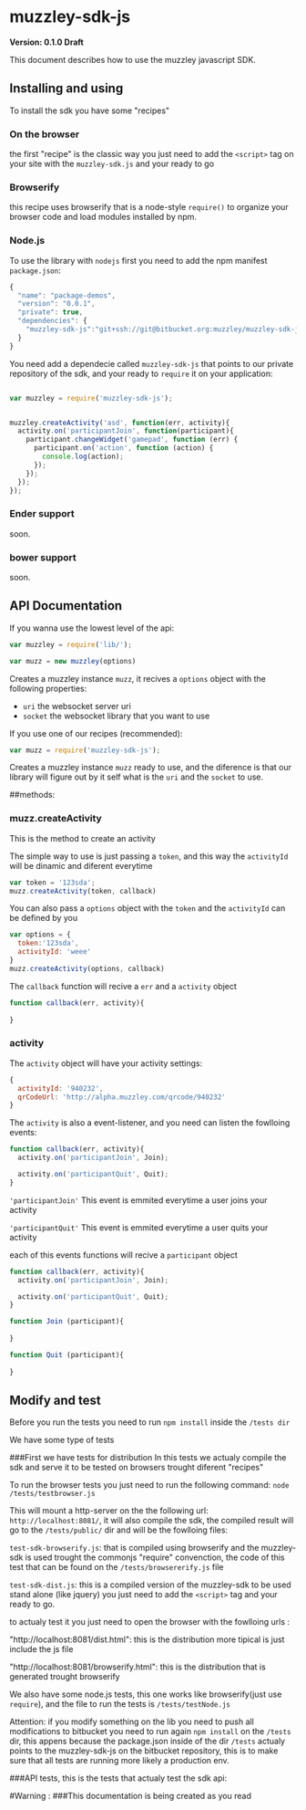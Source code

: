 # muzzley-sdk-js

**Version: 0.1.0 Draft**

This document describes how to use the muzzley javascript SDK.

## Installing and using
To install the sdk you have some "recipes"


### On the browser
the first "recipe" is the classic way you just need to add the `<script>` tag on your site with the `muzzley-sdk.js` and your ready to go

### Browserify
this recipe uses browserify that is a node-style `require()` to organize your browser code and load modules installed by npm.

### Node.js
To use the library with `nodejs` first you need to add the npm manifest `package.json`:

```javascript
{
  "name": "package-demos",
  "version": "0.0.1",
  "private": true,
  "dependencies": {
    "muzzley-sdk-js":"git+ssh://git@bitbucket.org:muzzley/muzzley-sdk-js.git#v0.1.0"
  }
}
```
You need add a dependecie called `muzzley-sdk-js` that points to our private repository of the sdk, and your ready to `require` it on your application:

```javascript

var muzzley = require('muzzley-sdk-js');


muzzley.createActivity('asd', function(err, activity){
  activity.on('participantJoin', function(participant){  
    participant.changeWidget('gamepad', function (err) {      
      participant.on('action', function (action) {
        console.log(action);
      });
    });
  });
});

```

### Ender support
soon.
### bower support
soon.

## API Documentation

If you wanna use the lowest level of the api:

```javascript
var muzzley = require('lib/');

var muzz = new muzzley(options)
```

Creates a muzzley instance `muzz`, it recives a
`options` object with the following properties:

*   `uri` the websocket server uri
*   `socket` the websocket library that you want to use


If you use one of our recipes (recommended):

```javascript
var muzz = require('muzzley-sdk-js');
```
Creates a muzzley instance `muzz` ready to use, and the diference is that our library will figure out by it self what is the `uri` and the `socket` to use.

##methods:

### muzz.createActivity

This is the method to create an activity

The simple way to use is just passing a `token`, and this way the `activityId` will be dinamic and diferent everytime
```javascript
var token = '123sda';
muzz.createActivity(token, callback)
```

You can also pass a `options` object with the `token` and the `activityId` can be defined by you
```javascript
var options = {
  token:'123sda',
  activityId: 'weee'
}
muzz.createActivity(options, callback)
```

The `callback` function will recive a `err` and a `activity` object
```javascript
function callback(err, activity){
  
}
```
### activity

The `activity` object will have your activity settings:
```javascript
{ 
  activityId: '940232',
  qrCodeUrl: 'http://alpha.muzzley.com/qrcode/940232' 
}
```

The `activity` is also a event-listener, and you need can listen the fowlloing events:
```javascript
function callback(err, activity){
  activity.on('participantJoin', Join);

  activity.on('participantQuit', Quit);
}
```
`'participantJoin'` This event is emmited everytime a user joins your activity

`'participantQuit'` This event is emmited everytime a user quits your activity


each of this events functions will recive a `participant` object
```javascript
function callback(err, activity){
  activity.on('participantJoin', Join);

  activity.on('participantQuit', Quit);
}

function Join (participant){
  
}

function Quit (participant){
  
}
```


## Modify and test

Before you run the tests you need to run `npm install` inside the `/tests dir` 


We have some type of tests

###First we have tests for distribution
In this tests we actualy compile the sdk and serve it to be tested on browsers trought  diferent "recipes"

To run the browser tests you just need to run the following command: `node /tests/testbrowser.js`

This will mount a http-server on the the following url: `http://localhost:8081/`, it will also compile the sdk, the compiled result will go to the `/tests/public/` dir and will be the fowlloing files:

`test-sdk-browserify.js`: that is compiled using browserify and the muzzley-sdk is used trought the commonjs "require" convenction, the code of this test that can be found on the `/tests/browsererify.js` file


`test-sdk-dist.js`: this is a compiled version of the muzzley-sdk to be used stand alone (like jquery) you just need to add the `<script>` tag and your ready to go.

to actualy test it you just need to open the browser with the fowlloing urls :

"http://localhost:8081/dist.html": this is the distribution more tipical is just include the js file 

"http://localhost:8081/browserify.html": this is the distribution that is generated trought browserify


We also have some node.js tests, this one works like browserify(just use `require`), and the file to run the tests is `/tests/testNode.js`


Attention: if you modify something on the lib you need to push all modifications to bitbucket you need to run again `npm install` on the `/tests` dir, this appens because the package.json inside of the dir `/tests` actualy points to the muzzley-sdk-js on the bitbucket repository, this is to make sure that all tests are running more likely a production env.


###API tests, this is the tests that actualy test the sdk api:


#Warning :
###This documentation is being created as you read



